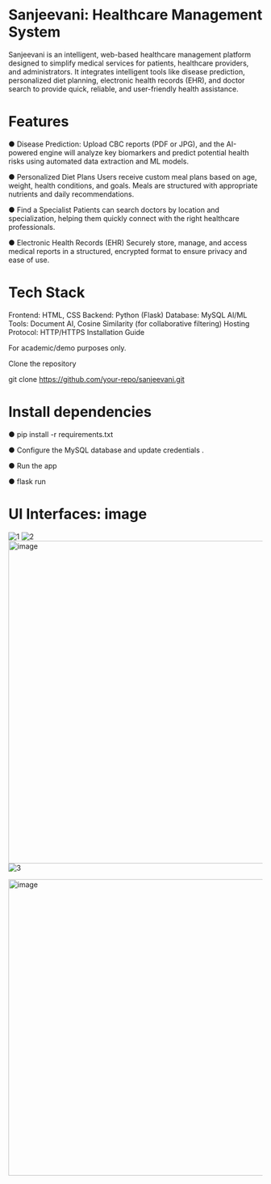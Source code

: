 # Sanjeevani: Healthcare Management System
Sanjeevani is an intelligent, web-based healthcare management platform designed to simplify medical services for patients, healthcare providers, and administrators. It integrates intelligent tools like disease prediction, personalized diet planning, electronic health records (EHR), and doctor search to provide quick, reliable, and user-friendly health assistance.

# Features

● Disease Prediction:
  Upload CBC reports (PDF or JPG), and the AI-powered engine will analyze key biomarkers and predict potential health risks using automated data extraction and ML models.

● Personalized Diet Plans
  Users receive custom meal plans based on age, weight, health conditions, and goals. Meals are structured with appropriate nutrients and daily recommendations.

● Find a Specialist
  Patients can search doctors by location and specialization, helping them quickly connect with the right healthcare professionals.

● Electronic Health Records (EHR)
  Securely store, manage, and access medical reports in a structured, encrypted format to ensure privacy and ease of use.
  
# Tech Stack

 Frontend: HTML, CSS
    Backend: Python (Flask)
    Database: MySQL
    AI/ML Tools: Document AI, Cosine Similarity (for collaborative filtering)
    Hosting Protocol: HTTP/HTTPS
    Installation Guide

 For academic/demo purposes only.

 Clone the repository

 git clone https://github.com/your-repo/sanjeevani.git

# Install dependencies

  ● pip install -r requirements.txt

  ● Configure the MySQL database and update credentials .

  ● Run the app

  ● flask run
  
# UI Interfaces: image
![1](https://github.com/user-attachments/assets/2ddd0cd7-78ac-4dc0-bc10-1c82abf7b2a4)
![2](https://github.com/user-attachments/assets/fce0477f-de1b-477e-8ce4-ca74478a57e9)
<img width="1133" height="638" alt="image" src="https://github.com/user-attachments/assets/1d2fd4a3-979f-42b0-98a2-dfe08ca661aa" />
![3](https://github.com/user-attachments/assets/b6090b9c-884c-438f-966b-c525371cfaa6)



<img width="1034" height="586" alt="image" src="https://github.com/user-attachments/assets/4b3035bc-c719-4c25-a85e-649c6e199591" />
